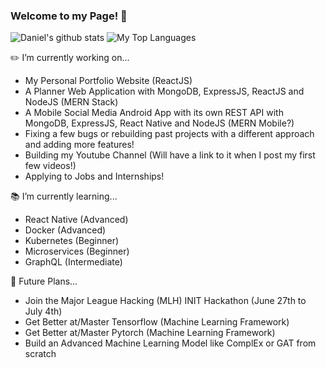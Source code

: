 ### Welcome to my Page! 👋
![Daniel's github stats](https://github-readme-stats.vercel.app/api?username=DNofulla&count_private=true&theme=algolia&border_color=5ECF76)
![My Top Languages](https://github-readme-stats.vercel.app/api/top-langs/?username=DNofulla&layout=compact&count_private=true&langs_count=10&theme=algolia&border_color=5ECF76)

✏️ I’m currently working on...
  - My Personal Portfolio Website (ReactJS)
  - A Planner Web Application with MongoDB, ExpressJS, ReactJS and NodeJS (MERN Stack) 
  - A Mobile Social Media Android App with its own REST API with MongoDB, ExpressJS, React Native and NodeJS (MERN Mobile?)
  - Fixing a few bugs or rebuilding past projects with a different approach and adding more features!
  - Building my Youtube Channel (Will have a link to it when I post my first few videos!)
  - Applying to Jobs and Internships!

📚 I’m currently learning... 
  - React Native (Advanced)
  - Docker (Advanced)
  - Kubernetes (Beginner)
  - Microservices (Beginner)
  - GraphQL (Intermediate)

📆 Future Plans...
  - Join the Major League Hacking (MLH) INIT Hackathon (June 27th to July 4th)
  - Get Better at/Master Tensorflow (Machine Learning Framework)
  - Get Better at/Master Pytorch (Machine Learning Framework)
  - Build an Advanced Machine Learning Model like ComplEx or GAT from scratch
